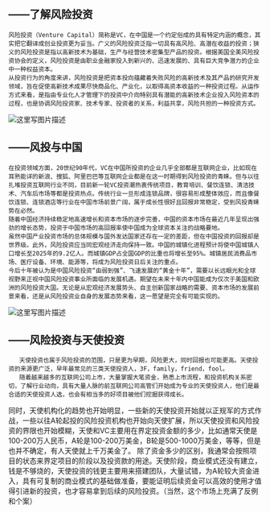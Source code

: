 ## ——了解风险投资
    风险投资（Venture Capital）简称是VC，在中国是一个约定俗成的具有特定内涵的概念，其实把它翻译成创业投资更为妥当。广义的风险投资泛指一切具有高风险、高潜在收益的投资；狭义的风险投资是指以高新技术为基础，生产与经营技术密集型产品的投资。根据美国全美风险投资协会的定义，风险投资是由职业金融家投入到新兴的、迅速发展的、具有巨大竞争潜力的企业中一种权益资本。
    从投资行为的角度来讲，风险投资是把资本投向蕴藏着失败风险的高新技术及其产品的研究开发领域，旨在促使高新技术成果尽快商品化、产业化，以取得高资本收益的一种投资过程。从运作方式来看，是指由专业化人才管理下的投资中介向特别具有潜能的高新技术企业投入风险资本的过程，也是协调风险投资家、技术专家、投资者的关系，利益共享，风险共担的一种投资方式。

![这里写图片描述](https://timgsa.baidu.com/timg?image&quality=80&size=b9999_10000&sec=1513789957187&di=85dcc8cbae92864dde608bb437ba8e6a&imgtype=0&src=http://p6.qhmsg.com/t011056a306385e21f4.jpg)

## ——风投与中国
    在投资领域方面，20世纪90年代，VC在中国所投资的企业几乎全部都是互联网企业，比如现在耳熟能详的新浪、搜狐、阿里巴巴等互联网企业都是在这一时期得到风险投资的青睐。但与以往扎堆投资互联网行业不同，目前新一轮VC投资潮热衷传统项目，教育培训、餐饮连锁、清洁技术、汽车后市场等都是投资热点。传统行业一旦形成连锁品牌，很容易形成整体效应，而且像餐饮连锁、连锁酒店等行业在中国市场前景广阔，属于成长性很好且回报非常稳定，受到风投青睐势在必然。
    随着中国经济持续稳定地高速增长和资本市场的逐步完善，中国的资本市场在最近几年呈现出强劲的增长态势，投资于中国市场的高回报率使中国成为全球资本关注的战略要地。
    虽然中国产业投资市场的总体规模与国外发达国家还存在一定的差距，但在中国投资的回报却是世界级。此外，风险投资应当同宏观经济走向保持一致。中国的城镇化进程预计将使中国城镇人口增长至2025年的9.2亿人。而城镇GDP占全国GDP的比重也将增长至95%。城镇居民消费品市场、医疗设备、环境、能源等，将成为风险投资日后关注的重点。
    今后十年被认为是中国风险投资“由弱到强”、飞速发展的“黄金十年”，需要以长远眼光和全球视野来正视中国风险投资事业所面临的发展机遇。期望在未来十年内中国能成为仅次于美国和欧洲的风险投资大国。无论是从宏观经济发展势头、自主创新国家战略的需要、资本市场的发展前景来看，还是从风险投资业自身的发展态势来看，这一愿望是完全有可能实现的。
 ![这里写图片描述](https://timgsa.baidu.com/timg?image&quality=80&size=b9999_10000&sec=1513790627954&di=2d0db8fa7bd297589431863cf0f1e381&imgtype=0&src=http://news.trjcn.com/uploads/attached/image/20131230/20131230113012_51300.png)

 ## ——风险投资与天使投资
       天使投资也属于风险投资的范围，只是更为早期，风险更大，同时回报也可能更高。天使投资的来源更广泛，早年最常见的三类天使投资人，3F，family，friend，fool。
       随着越来越多的互联网公司上市，大量掌握大笔资金，熟悉上市流程，和投资机构关系密切，了解行业动向，具有大量人脉的前互联网公司高管们开始成为专业的天使投资人，他们是最合适的天使投资人选，也会有相当多的好项目被他们挖掘获得成长。
       
同时，天使机构化的趋势也开始明显，一些新的天使投资开始就以正规军的方式作战，一些以往A轮起投的风险投资机构也开始向天使扩展，所以天使投资和风险投资的界限也开始模糊，天使和VC主要用在界定投资金额的多少，比如通常天使是100-200万人民币，A轮是100-200万美金，B轮是500-1000万美金，等等，但是也并不确定，有人天使就上千万美金了。
除了资金多少的区别，我通常会按照项目的状态来界定项目的阶段以及投资款的用途。天使阶段，商业模式还没有建立，钱是不够烧的，天使投资的钱更主要用来搭建团队，大量试错，为A轮较大资金进入，具有可复制的商业模式的基础做准备，要能证明后续资金可以高效的使用才值得引进新的投资，也才容易拿到后续的风险投资。（当然，这个市场上充满了反例和个案）